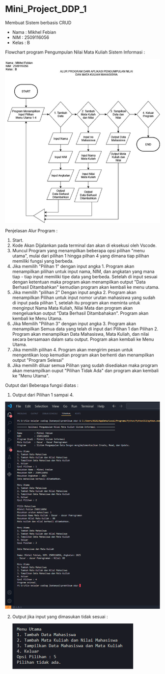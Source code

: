 # Mini_Project_DDP_1
Membuat Sistem berbasis CRUD

- Nama : Mikhel Febian
- NIM : 2509116056
- Kelas : B

Flowchart program Pengumpulan Nilai Mata Kuliah Sistem Informasi :

![image alt](https://github.com/Mikhelfebian/Mini_Project_DDP_1/blob/232c96253679226a37eae72297333fc7326e0693/Flowchart%20Mini%20Project%20Revisi.jpg)

Penjelasan Alur Program :
1. Start.
2. Kode Akan Dijalankan pada terminal dan akan di eksekusi oleh Vscode.
3. Muncul Program yang menampilkan beberapa opsi pilihan "menu utama", mulai dari pilihan 1 hingga pilhan 4 yang dimana tiap pilihan memiliki fungsi
   yang berbeda.
5. Jika memilih "Pilihan 1" dengan input angka 1. Program akan menampilkan pilihan untuk input nama, NIM, dan angkatan yang mana tiap - tiap input
   memiliki tipe data yang berbeda. Setelah di input sesuai dengan ketentuan maka program akan menampilkan output "Data Berhasil Ditambahkan"
   kemudian program akan kembali ke menu utama.
7. Jika memilih "pilihan 2" Dengan input angka 2. Program akan menampilkan Pilihan untuk input nomor urutan mahasiswa yang sudah di input pada
   pilihan 1, setelah itu program akan meminta untuk menginput Nama Mata Kuliah, Nilai Mata dan program akan mengeluarkan output "Data Berhasil
   Ditambahakan". Program akan kembali ke Menu Utama.
9. Jika Memilih "Pilihan 3" dengan input angka 3. Program akan menampilkan Semua data yang telah di input dari Pilihan 1 dan Pilihan 2. Program akan
    menampilkan Data Mahasiswa, Mata Kuliah, dan nilai secara bersamaan dalam satu output. Program akan kembali ke Menu Utama.
11. Jika memilih pilihan 4. Program akan mengirim pesan untuk mengentikan loop kemudian program akan berhenti dan menampilkan output "Program Selesai"
12. Jika memilih diluar semua Pilihan yang sudah disediakan maka program akan menampilkan ouput "Pilihan Tidak Ada" dan program akan kembali ke "Menu
    Utama".

Output dari Beberapa fungsi diatas :

1. Output dari Pilihan 1 sampai 4.
   
![img alt](https://github.com/Mikhelfebian/Mini_Project_DDP_1/blob/d62fe5f23717011bbca4ce299e244cd70662d37d/Screenshoot%20Output%20dan%20Conditional%20Statment.png)

2. Output jika input yang dimasukan tidak sesuai :

   ![img alt](https://github.com/Mikhelfebian/Mini_Project_DDP_1/blob/b0cf924273ca3aafb44365c8861d32fa871a3a5a/input%20tidak%20ada.png)
